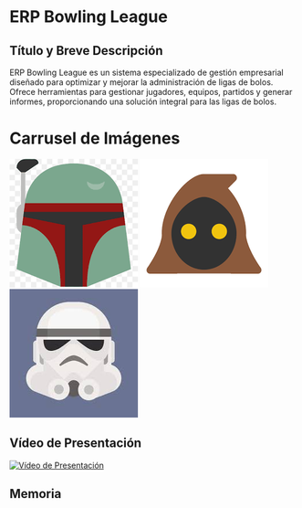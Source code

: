 # ERP Bowling League

## Título y Breve Descripción
ERP Bowling League es un sistema especializado de gestión empresarial diseñado para optimizar y mejorar la administración de ligas de bolos. Ofrece herramientas para gestionar jugadores, equipos, partidos y generar informes, proporcionando una solución integral para las ligas de bolos.

# Carrusel de Imágenes

<div class="carousel">
  <img src="https://github.com/PolNie/ERP-Bowling-League-Management/blob/main/img/boba%20fett.png" alt="Imagen 1">
  <img src="https://github.com/PolNie/ERP-Bowling-League-Management/blob/main/img/jawa.png" alt="Imagen 2">
  <img src="https://github.com/PolNie/ERP-Bowling-League-Management/blob/main/img/stromtrooper.jfif" alt="Imagen 3">
</div>

## Vídeo de Presentación
<!-- Inserta aquí el vídeo de presentación del ERP Bowling League -->
[![Vídeo de Presentación](enlace_al_thumbnail_del_video)](enlace_al_video)

## Memoria
<!-- Inserta aquí la memoria del proyecto ERP Bowling League -->
